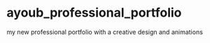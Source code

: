 # ayoub_professional_portfolio
my new professional portfolio with a creative design and animations 
